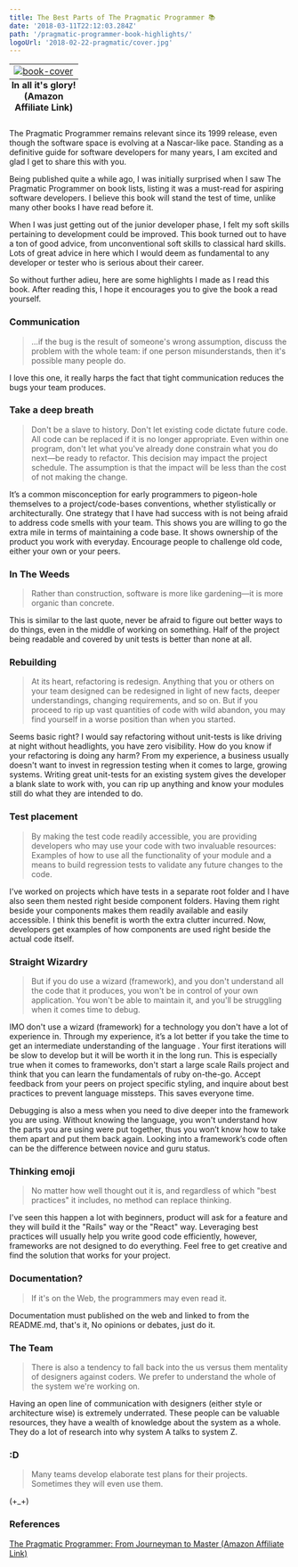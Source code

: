 ```yaml
---
title: The Best Parts of The Pragmatic Programmer 📚
date: '2018-03-11T22:12:03.284Z'
path: '/pragmatic-programmer-book-highlights/'
logoUrl: '2018-02-22-pragmatic/cover.jpg'
---
```


<table class="image">
    <caption align="bottom"><strong>In all it's glory! (Amazon Affiliate Link)</strong></caption>
    <tr>
        <td style="text-align: center;">
            <a target="_blank" href="https://www.amazon.ca/gp/product/020161622X/ref=as_li_tl?ie=UTF8&camp=15121&creative=330641&creativeASIN=020161622X&linkCode=as2&tag=coffeedrive09-20&linkId=7d93b4fe087d6b41ddae8e27d323abea"><img src="https://upload.wikimedia.org/wikipedia/en/8/8f/The_pragmatic_programmer.jpg" alt="book-cover"/></a><img src="//ir-ca.amazon-adsystem.com/e/ir?t=coffeedrive09-20&l=am2&o=15&a=B003GCTQAE" width="1" height="1" border="0" alt="" style="border:none !important; margin:0px !important;"/>
        </td>
    </tr>
</table>

The Pragmatic Programmer remains relevant since its 1999 release, even though the software space is evolving at a Nascar-like pace. Standing as a definitive guide for software developers for many years, I am excited and glad I get to share this with you.

Being published quite a while ago, I was initially surprised when I saw The Pragmatic Programmer on book lists, listing it was a must-read for aspiring software developers. I believe this book will stand the test of time, unlike many other books I have read before it.

When I was just getting out of the junior developer phase, I felt my soft skills pertaining to development could be improved. This book turned out to have a ton of good advice, from unconventional soft skills to classical hard skills. Lots of great advice in here which I would deem as fundamental to any developer or tester who is serious about their career.

So without further adieu, here are some highlights I made as I read this book. After reading this, I hope it encourages you to give the book a read yourself.

### Communication

> ...if the bug is the result of someone's wrong assumption, discuss the problem with the whole team: if one person misunderstands, then it's possible many people do.

I love this one, it really harps the fact that tight communication reduces the bugs your team produces.

### Take a deep breath

> Don't be a slave to history. Don't let existing code dictate future code. All code can be replaced if it is no longer appropriate. Even within one program, don't let what you've already done constrain what you do next—be ready to refactor. This decision may impact the project schedule. The assumption is that the impact will be less than the cost of not making the change.

It’s a common misconception for early programmers to pigeon-hole themselves to a project/code-bases conventions, whether stylistically or architecturally. One strategy that I have had success with is not being afraid to address code smells with your team. This shows you are willing to go the extra mile in terms of maintaining a code base. It shows ownership of the product you work with everyday. Encourage people to challenge old code, either your own or your peers.

### In The Weeds

> Rather than construction, software is more like gardening—it is more organic than concrete.

This is similar to the last quote, never be afraid to figure out better ways to do things, even in the middle of working on something. Half of the project being readable and covered by unit tests is better than none at all.

### Rebuilding

> At its heart, refactoring is redesign. Anything that you or others on your team designed can be redesigned in light of new facts, deeper understandings, changing requirements, and so on. But if you proceed to rip up vast quantities of code with wild abandon, you may find yourself in a worse position than when you started.

Seems basic right? I would say refactoring without unit-tests is like driving at night without headlights, you have zero visibility. How do you know if your refactoring is doing any harm? From my experience, a business usually doesn't want to invest in regression testing when it comes to large, growing systems. Writing great unit-tests for an existing system gives the developer a blank slate to work with, you can rip up anything and know your modules still do what they are intended to do.

### Test placement

> By making the test code readily accessible, you are providing developers who may use your code with two invaluable resources: Examples of how to use all the functionality of your module and a means to build regression tests to validate any future changes to the code.

I've worked on projects which have tests in a separate root folder and I have also seen them nested right beside component folders. Having them right beside your components makes them readily available and easily accessible. I think this benefit is worth the extra clutter
incurred. Now, developers get examples of how components are used right beside the actual code itself.

### Straight Wizardry

> But if you do use a wizard (framework), and you don't understand all the code that it produces, you won't be in control of your own application. You won't be able to maintain it, and you'll be struggling when it comes time to debug.

IMO don't use a wizard (framework) for a technology you don't have a lot of experience in. Through my experience, it’s a lot better if you take the time to get an intermediate understanding of the language . Your first iterations will be slow to develop but it will be worth it in the long run. This is especially true when it comes to frameworks, don't start a large scale Rails project
and think that you can learn the fundamentals of ruby on-the-go. Accept feedback from your peers on project specific styling, and inquire about best practices to prevent language missteps. This saves everyone time.

Debugging is also a mess when you need to dive deeper into the framework you are using.
Without knowing the language, you won't understand how the parts you are using were put together, thus you won’t know how to take them apart and put them back again. Looking into a framework’s code often can be the difference between novice and guru status.

### Thinking emoji

> No matter how well thought out it is, and regardless of which "best practices" it includes, no method can replace thinking.

I've seen this happen a lot with beginners, product will ask for a feature and they will build it the "Rails" way or the "React" way. Leveraging best practices will usually help you write good code efficiently, however, frameworks are not designed to do everything. Feel free to get creative and find the solution that works for your project.

### Documentation?

> If it's on the Web, the programmers may even read it.

Documentation must published on the web and linked to from the README.md, that's it, No opinions or debates, just do it.

### The Team

> There is also a tendency to fall back into the us versus them mentality of designers against coders. We prefer to understand the whole of the system we're working on.

Having an open line of communication with designers (either style or architecture wise) is extremely underrated. These people can be valuable resources, they have a wealth of knowledge about the system as a whole. They do a lot of research into why system A talks to system Z.

### :D

> Many teams develop elaborate test plans for their projects. Sometimes they will even use them.

(+\_+)

### References

<a target="_blank" href="https://www.amazon.ca/gp/product/020161622X/ref=as_li_tl?ie=UTF8&camp=15121&creative=330641&creativeASIN=020161622X&linkCode=as2&tag=coffeedrive09-20&linkId=7d93b4fe087d6b41ddae8e27d323abea">The Pragmatic Programmer: From Journeyman to Master (Amazon Affiliate Link)</a><img src="//ir-ca.amazon-adsystem.com/e/ir?t=coffeedrive09-20&l=am2&o=15&a=B003GCTQAE" width="1" height="1" border="0" alt="" style="border:none !important; margin:0px !important;" />

<!--stackedit_data:
eyJoaXN0b3J5IjpbLTE2MzM2MDMxODYsLTE0MDA3NzY1NTldfQ
==
-->
